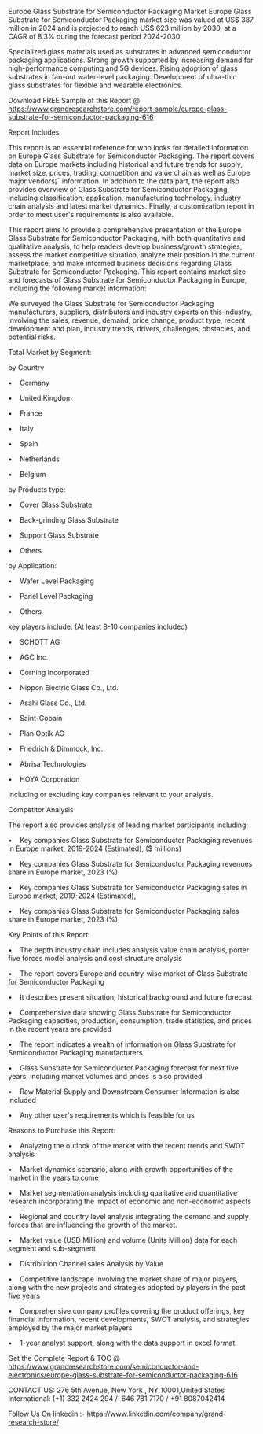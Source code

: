 Europe Glass Substrate for Semiconductor Packaging Market
Europe Glass Substrate for Semiconductor Packaging market size was valued at US$ 387 million in 2024 and is projected to reach US$ 623 million by 2030, at a CAGR of 8.3% during the forecast period 2024-2030.

Specialized glass materials used as substrates in advanced semiconductor packaging applications. Strong growth supported by increasing demand for high-performance computing and 5G devices. Rising adoption of glass substrates in fan-out wafer-level packaging. Development of ultra-thin glass substrates for flexible and wearable electronics.

Download FREE Sample of this Report @ https://www.grandresearchstore.com/report-sample/europe-glass-substrate-for-semiconductor-packaging-616

Report Includes

This report is an essential reference for who looks for detailed information on Europe Glass Substrate for Semiconductor Packaging. The report covers data on Europe markets including historical and future trends for supply, market size, prices, trading, competition and value chain as well as Europe major vendors¡¯ information. In addition to the data part, the report also provides overview of Glass Substrate for Semiconductor Packaging, including classification, application, manufacturing technology, industry chain analysis and latest market dynamics. Finally, a customization report in order to meet user's requirements is also available.

This report aims to provide a comprehensive presentation of the Europe Glass Substrate for Semiconductor Packaging, with both quantitative and qualitative analysis, to help readers develop business/growth strategies, assess the market competitive situation, analyze their position in the current marketplace, and make informed business decisions regarding Glass Substrate for Semiconductor Packaging. This report contains market size and forecasts of Glass Substrate for Semiconductor Packaging in Europe, including the following market information:

We surveyed the Glass Substrate for Semiconductor Packaging manufacturers, suppliers, distributors and industry experts on this industry, involving the sales, revenue, demand, price change, product type, recent development and plan, industry trends, drivers, challenges, obstacles, and potential risks.

Total Market by Segment:

by Country

•    Germany

•    United Kingdom

•    France

•    Italy

•    Spain

•    Netherlands

•    Belgium

by Products type:

•    Cover Glass Substrate

•    Back-grinding Glass Substrate

•    Support Glass Substrate

•    Others

by Application:

•    Wafer Level Packaging

•    Panel Level Packaging

•    Others

key players include: (At least 8-10 companies included)

•    SCHOTT AG

•    AGC Inc.

•    Corning Incorporated

•    Nippon Electric Glass Co., Ltd.

•    Asahi Glass Co., Ltd.

•    Saint-Gobain

•    Plan Optik AG

•    Friedrich & Dimmock, Inc.

•    Abrisa Technologies

•    HOYA Corporation

Including or excluding key companies relevant to your analysis.

Competitor Analysis

The report also provides analysis of leading market participants including:

•    Key companies Glass Substrate for Semiconductor Packaging revenues in Europe market, 2019-2024 (Estimated), ($ millions)

•    Key companies Glass Substrate for Semiconductor Packaging revenues share in Europe market, 2023 (%)

•    Key companies Glass Substrate for Semiconductor Packaging sales in Europe market, 2019-2024 (Estimated),

•    Key companies Glass Substrate for Semiconductor Packaging sales share in Europe market, 2023 (%)

Key Points of this Report:

•    The depth industry chain includes analysis value chain analysis, porter five forces model analysis and cost structure analysis

•    The report covers Europe and country-wise market of Glass Substrate for Semiconductor Packaging

•    It describes present situation, historical background and future forecast

•    Comprehensive data showing Glass Substrate for Semiconductor Packaging capacities, production, consumption, trade statistics, and prices in the recent years are provided

•    The report indicates a wealth of information on Glass Substrate for Semiconductor Packaging manufacturers

•    Glass Substrate for Semiconductor Packaging forecast for next five years, including market volumes and prices is also provided

•    Raw Material Supply and Downstream Consumer Information is also included

•    Any other user's requirements which is feasible for us

Reasons to Purchase this Report:

•    Analyzing the outlook of the market with the recent trends and SWOT analysis

•    Market dynamics scenario, along with growth opportunities of the market in the years to come

•    Market segmentation analysis including qualitative and quantitative research incorporating the impact of economic and non-economic aspects

•    Regional and country level analysis integrating the demand and supply forces that are influencing the growth of the market.

•    Market value (USD Million) and volume (Units Million) data for each segment and sub-segment

•    Distribution Channel sales Analysis by Value

•    Competitive landscape involving the market share of major players, along with the new projects and strategies adopted by players in the past five years

•    Comprehensive company profiles covering the product offerings, key financial information, recent developments, SWOT analysis, and strategies employed by the major market players

•    1-year analyst support, along with the data support in excel format.

Get the Complete Report & TOC @ https://www.grandresearchstore.com/semiconductor-and-electronics/europe-glass-substrate-for-semiconductor-packaging-616

CONTACT US:
276 5th Avenue, New York , NY 10001,United States
International: (+1) 332 2424 294 /  646 781 7170 / +91 8087042414

Follow Us On linkedin :- https://www.linkedin.com/company/grand-research-store/
